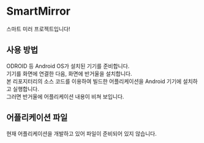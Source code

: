 # SmartMirror

 스마트 미러 프로젝트입니다!

## 사용 방법

 ODROID 등 Android OS가 설치된 기기를 준비합니다.<br>
 기기를 화면에 연결한 다음, 화면에 반거울을 설치합니다.<br>
 본 리포지터리의 소스 코드를 이용하여 빌드한 어플리케이션을 Android 기기에 설치하고 실행합니다.<br>
 그러면 반거울에 어플리케이션 내용이 비쳐 보입니다.

## 어플리케이션 파일

 현재 어플리케이션을 개발하고 있어 파일이 준비되어 있지 않습니다.
